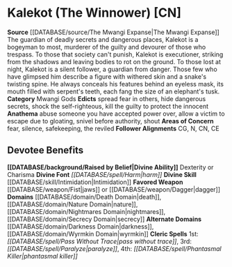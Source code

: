 ﻿---
ability:
- Dexterity
- Charisma
ability_boost:
- Dexterity
- Charisma
alignment: CN
deity:
- '[[DATABASE/deity/Kalekot|Kalekot]]'
deity_category: Mwangi Gods
divine_font: Harm
domain:
- '[[DATABASE/domain/Darkness Domain|Darkness]]'
- '[[DATABASE/domain/Death Domain|Death]]'
- '[[DATABASE/domain/Nature Domain|Nature]]'
- '[[DATABASE/domain/Nightmares Domain|Nightmares]]'
- '[[DATABASE/domain/Secrecy Domain|Secrecy]]'
- '[[DATABASE/domain/Wyrmkin Domain|Wyrmkin]]'
favored_weapon: '[[DATABASE/weapon/Fist|jaws]] or [[DATABASE/weapon/Dagger|Dagger]]'
follower_alignment:
- N
- CG
- CN
- CE
id: '225'
name: Kalekot
rarity: Common
rus_type_level: null
skill:
- '[[DATABASE/skill/Intimidation|Intimidation]]'
source: '[[DATABASE/source/The Mwangi Expanse|The Mwangi Expanse]]'
trait: null
type: Deity

---
# Kalekot (The Winnower) [CN]

**Source** [[DATABASE/source/The Mwangi Expanse|The Mwangi Expanse]] 
The guardian of deadly secrets and dangerous places, Kalekot is a bogeyman to most, murderer of the guilty and devourer of those who trespass. To those that society can't punish, Kalekot is executioner, striking from the shadows and leaving bodies to rot on the ground. To those lost at night, Kalekot is a silent follower, a guardian from danger. Those few who have glimpsed him describe a figure with withered skin and a snake's twisting spine. He always conceals his features behind an eyeless mask, its mouth filled with serpent's teeth, each fang the size of an elephant's tusk.
**Category** Mwangi Gods
**Edicts** spread fear in others, hide dangerous secrets, shock the self-righteous, kill the guilty to protect the innocent
**Anathema** abuse someone you have accepted power over, allow a victim to escape due to gloating, snivel before authority, shout
**Areas of Concern** fear, silence, safekeeping, the reviled
**Follower Alignments** CG, N, CN, CE

## Devotee Benefits

**[[DATABASE/background/Raised by Belief|Divine Ability]]** Dexterity or Charisma
**Divine Font** _[[DATABASE/spell/Harm|harm]]_
**Divine Skill** [[DATABASE/skill/Intimidation|Intimidation]]
**Favored Weapon** [[DATABASE/weapon/Fist|jaws]] or [[DATABASE/weapon/Dagger|dagger]]
**Domains** [[DATABASE/domain/Death Domain|death]], [[DATABASE/domain/Nature Domain|nature]], [[DATABASE/domain/Nightmares Domain|nightmares]], [[DATABASE/domain/Secrecy Domain|secrecy]]
**Alternate Domains** [[DATABASE/domain/Darkness Domain|darkness]], [[DATABASE/domain/Wyrmkin Domain|wyrmkin]]
**Cleric Spells** 1st: _[[DATABASE/spell/Pass Without Trace|pass without trace]]_, 3rd: _[[DATABASE/spell/Paralyze|paralyze]]_, 4th: _[[DATABASE/spell/Phantasmal Killer|phantasmal killer]]_